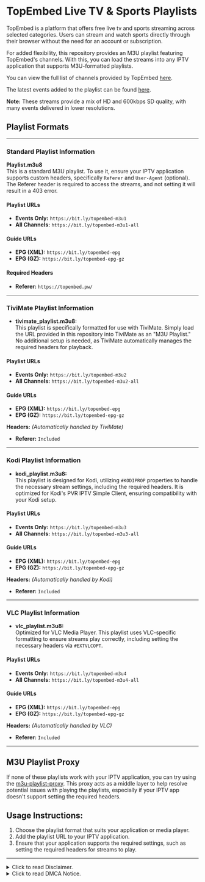 # TopEmbed Live TV & Sports Playlists

TopEmbed is a platform that offers free live tv and sports streaming across selected categories. Users can stream and watch sports directly through their browser without the need for an account or subscription.

For added flexibility, this repository provides an M3U playlist featuring TopEmbed's channels. With this, you can load the streams into any IPTV application that supports M3U-formatted playlists.

You can view the full list of channels provided by TopEmbed [here](https://href.li/?https://topembed.pw/).

The latest events added to the playlist can be found [here](https://github.com/dtankdempse/topembed-m3u/blob/main/events.txt).

**Note:** These streams provide a mix of HD and 600kbps SD quality, with many events delivered in lower resolutions.

## Playlist Formats

---

### Standard Playlist Information

**Playlist.m3u8**  
This is a standard M3U playlist. To use it, ensure your IPTV application supports custom headers, specifically `Referer` and `User-Agent` (optional). The Referer header is required to access the streams, and not setting it will result in a 403 error.

#### Playlist URLs
- **Events Only:** `https://bit.ly/topembed-m3u1`
- **All Channels:** `https://bit.ly/topembed-m3u1-all`
  
#### Guide URLs
- **EPG (XML):** `https://bit.ly/topembed-epg`
- **EPG (GZ):** `https://bit.ly/topembed-epg-gz`

#### Required Headers
- **Referer:** `https://topembed.pw/`
---

### TiviMate Playlist Information

- **tivimate_playlist.m3u8:**  
  This playlist is specifically formatted for use with TiviMate. Simply load the URL provided in this repository into TiviMate as an "M3U Playlist." No additional setup is needed, as TiviMate automatically manages the required headers for playback.

#### Playlist URLs
  - **Events Only:** `https://bit.ly/topembed-m3u2`
  - **All Channels:** `https://bit.ly/topembed-m3u2-all`
    
#### Guide URLs
  - **EPG (XML):** `https://bit.ly/topembed-epg`
  - **EPG (GZ):** `https://bit.ly/topembed-epg-gz`

**Headers:** *(Automatically handled by TiviMate)*
  - **Referer:** `Included`    
---

### Kodi Playlist Information    

- **kodi_playlist.m3u8:**  
  This playlist is designed for Kodi, utilizing `#KODIPROP` properties to handle the necessary stream settings, including the required headers. It is optimized for Kodi's PVR IPTV Simple Client, ensuring compatibility with your Kodi setup.

#### Playlist URLs
  - **Events Only:** `https://bit.ly/topembed-m3u3`
  - **All Channels:** `https://bit.ly/topembed-m3u3-all`
  
#### Guide URLs
  - **EPG (XML):** `https://bit.ly/topembed-epg`
  - **EPG (GZ):** `https://bit.ly/topembed-epg-gz`

  **Headers:** *(Automatically handled by Kodi)*
  - **Referer:** `Included`      
---

### VLC Playlist Information

- **vlc_playlist.m3u8:**  
  Optimized for VLC Media Player. This playlist uses VLC-specific formatting to ensure streams play correctly, including setting the necessary headers via `#EXTVLCOPT`.

#### Playlist URLs
  - **Events Only:** `https://bit.ly/topembed-m3u4`
  - **All Channels:** `https://bit.ly/topembed-m3u4-all`

#### Guide URLs
  - **EPG (XML):** `https://bit.ly/topembed-epg`
  - **EPG (GZ):** `https://bit.ly/topembed-epg-gz`

  **Headers:** *(Automatically handled by VLC)*
  - **Referer:** `Included`
---
## M3U Playlist Proxy

If none of these playlists work with your IPTV application, you can try using the [m3u-playlist-proxy](https://github.com/dtankdempse/m3u-playlist-proxy). This proxy acts as a middle layer to help resolve potential issues with playing the playlists, especially if your IPTV app doesn't support setting the required headers.

## Usage Instructions:

1. Choose the playlist format that suits your application or media player.
2. Add the playlist URL to your IPTV application.
3. Ensure that your application supports the required settings, such as setting the required headers for streams to play.

---

<details>
<summary>Click to read Disclaimer.</summary>

## Disclaimer:

This repository has no control over the streams, links, or the legality of the content provided by topembed.pw (including all mirror sites). It is the end user's responsibility to ensure the legal use of these playlists, and we strongly recommend verifying that the content complies with the laws and regulations of your country before use.

</details>

<details>
<summary>Click to read DMCA Notice.</summary>
  
## DMCA Notice:

This repository does not host or store any video files. It simply organizes publicly accessible web links, which can be accessed through a web browser, into an M3U-formatted playlist. To the best of our knowledge, the content was intentionally made publicly available by the copyright holders or with their permission and consent granted to these websites to stream and share the content they provide.

Please note that linking does not directly infringe copyright, as no copies are made on this repository or its servers. Therefore, sending a DMCA notice to GitHub or the maintainers of this repository is not a valid course of action. To remove the content from the web, you should contact the website or hosting provider actually hosting the material.

If you still believe a link infringes on your rights, you can request its removal by opening an [issue](https://github.com/dtankdempse/topembed-m3u/issues) or submitting a [pull request](https://github.com/dtankdempse/topembed-m3u/pulls). Be aware, however, that removing a link here will not affect the content hosted on the external websites, as this repository has no control over the files or the content being provided.

</details>
